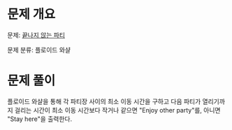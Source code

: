 # 문제 개요

문제: [끝나지 않는 파티](https://www.acmicpc.net/problem/11265)

문제 분류: 플로이드 와샬

# 문제 풀이

플로이드 와샬을 통해 각 파티장 사이의 최소 이동 시간을 구하고 다음 파티가 열리기까지 걸리는 시간이 최소 이동 시간보다 작거나 같으면 "Enjoy other party"를, 아니면 "Stay here"을 출력한다.
